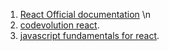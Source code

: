 1. [React Official documentation](https://react.dev/learn) \n
2. [codevolution react](https://www.youtube.com/watch?v=QFaFIcGhPoM&list=PLC3y8-rFHvwgg3vaYJgHGnModB54rxOk3).
3. [javascript fundamentals for react](https://www.youtube.com/watch?v=m55PTVUrlnA).
